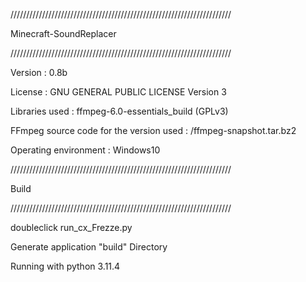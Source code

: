 
//////////////////////////////////////////////////////////////////////

Minecraft-SoundReplacer  

//////////////////////////////////////////////////////////////////////

Version : 0.8b

License : GNU GENERAL PUBLIC LICENSE Version 3
 
Libraries used : ffmpeg-6.0-essentials_build (GPLv3) 

FFmpeg source code for the version used : /ffmpeg-snapshot.tar.bz2

Operating environment : Windows10

//////////////////////////////////////////////////////////////////////

Build

//////////////////////////////////////////////////////////////////////

doubleclick run_cx_Frezze.py 

Generate application "build" Directory 

Running with python 3.11.4
